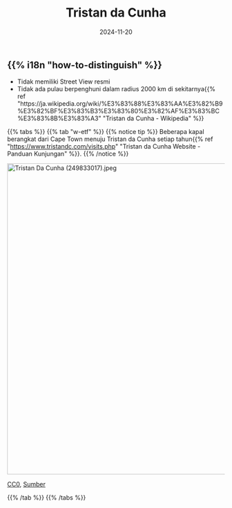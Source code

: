 ﻿---
title: "Tristan da Cunha"
date: 2024-11-20
lastmod: 2024-11-20
weight: 2000
draft: false
keywords: [""]
sections: [""]
bg: "bg/city.jpg"
flag: "TDC.svg"
no_detaile_info: true
jetro_detail: true
is_unofficial: true
sc_title: "Halaman Terkait"
sc: [
    ["../../europe/united-kingdom/", "Inggris"],
]
---

<div class="main-desciption country-description">
    <h2 class="section-title">{{% i18n "how-to-distinguish" %}}</h2>
    <ul class="rule-list">
        <li class="no-evidence">Tidak memiliki Street View resmi</li>
        <li>Tidak ada pulau berpenghuni dalam radius 2000 km di sekitarnya{{% ref "https://ja.wikipedia.org/wiki/%E3%83%88%E3%83%AA%E3%82%B9%E3%82%BF%E3%83%B3%E3%83%80%E3%82%AF%E3%83%BC%E3%83%8B%E3%83%A3" "Tristan da Cunha - Wikipedia" %}}</li>
    </ul>
</div>

{{% tabs %}}
{{% tab "w-etf" %}}
{{% notice tip %}}
Beberapa kapal berangkat dari Cape Town menuju Tristan da Cunha setiap tahun{{% ref "https://www.tristandc.com/visits.php" "Tristan da Cunha Website - Panduan Kunjungan" %}}.
{{% /notice %}}
<div class="googlemap-if no-margin">
<p><a href="https://commons.wikimedia.org/wiki/File:Tristan_Da_Cunha_(249833017).jpeg#/media/File:Tristan_Da_Cunha_(249833017).jpeg"><img src="https://upload.wikimedia.org/wikipedia/commons/3/3f/Tristan_Da_Cunha_%28249833017%29.jpeg" alt="Tristan Da Cunha (249833017).jpeg" height="720" width="1280"></a></p><p><a href="http://creativecommons.org/publicdomain/zero/1.0/deed.en" title="Creative Commons Zero, Public Domain Dedication">CC0</a>, <a href="https://commons.wikimedia.org/w/index.php?curid=71325727">Sumber</a></p>
</div>
{{% /tab %}}
{{% /tabs %}}
